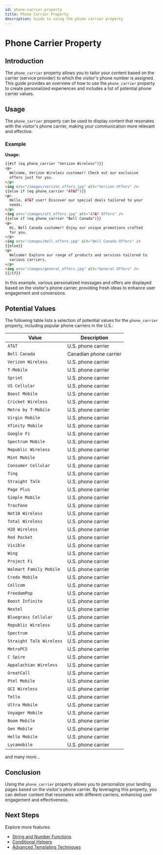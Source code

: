 ```yaml
---
id: phone-carrier-property
title: Phone Carrier Property
description: Guide to using the phone carrier property
---
```


# Phone Carrier Property

## Introduction

The `phone_carrier` property allows you to tailor your content based on the carrier (service provider) to which the visitor's phone number is assigned. This guide provides an overview of how to use the `phone_carrier` property to create personalized experiences and includes a list of potential phone carrier values.

## Usage

The `phone_carrier` property can be used to display content that resonates with the visitor's phone carrier, making your communication more relevant and effective.

### Example

**Usage:**

```html
{{#if (eq phone_carrier "Verizon Wireless")}}
<p>
  Welcome, Verizon Wireless customer! Check out our exclusive
  offers just for you.
</p>
<img src="/images/verizon_offers.jpg" alt="Verizon Offers" />
{{else if (eq phone_carrier "AT&T")}}
<p>
  Hello, AT&T user! Discover our special deals tailored to your
  needs.
</p>
<img src="/images/att_offers.jpg" alt="AT&T Offers" />
{{else if (eq phone_carrier "Bell Canada")}}
<p>
  Hi, Bell Canada customer! Enjoy our unique promotions crafted
  for you.
</p>
<img src="/images/bell_offers.jpg" alt="Bell Canada Offers" />
{{else}}
<p>
  Welcome! Explore our range of products and services tailored to
  various carriers.
</p>
<img src="/images/general_offers.jpg" alt="General Offers" />
{{/if}}
```

In this example, various personalized messages and offers are displayed based on the visitor's phone carrier, providing fresh ideas to enhance user engagement and conversions.

## Potential Values

The following table lists a selection of potential values for the `phone_carrier` property, including popular phone carriers in the U.S.:

| Value                    | Description            |
| ------------------------ | ---------------------- |
| `AT&T`                   | U.S. phone carrier     |
| `Bell Canada`            | Canadian phone carrier |
| `Verizon Wireless`       | U.S. phone carrier     |
| `T-Mobile`               | U.S. phone carrier     |
| `Sprint`                 | U.S. phone carrier     |
| `US Cellular`            | U.S. phone carrier     |
| `Boost Mobile`           | U.S. phone carrier     |
| `Cricket Wireless`       | U.S. phone carrier     |
| `Metro by T-Mobile`      | U.S. phone carrier     |
| `Virgin Mobile`          | U.S. phone carrier     |
| `Xfinity Mobile`         | U.S. phone carrier     |
| `Google Fi`              | U.S. phone carrier     |
| `Spectrum Mobile`        | U.S. phone carrier     |
| `Republic Wireless`      | U.S. phone carrier     |
| `Mint Mobile`            | U.S. phone carrier     |
| `Consumer Cellular`      | U.S. phone carrier     |
| `Ting`                   | U.S. phone carrier     |
| `Straight Talk`          | U.S. phone carrier     |
| `Page Plus`              | U.S. phone carrier     |
| `Simple Mobile`          | U.S. phone carrier     |
| `TracFone`               | U.S. phone carrier     |
| `Net10 Wireless`         | U.S. phone carrier     |
| `Total Wireless`         | U.S. phone carrier     |
| `H2O Wireless`           | U.S. phone carrier     |
| `Red Pocket`             | U.S. phone carrier     |
| `Visible`                | U.S. phone carrier     |
| `Wing`                   | U.S. phone carrier     |
| `Project Fi`             | U.S. phone carrier     |
| `Walmart Family Mobile`  | U.S. phone carrier     |
| `Credo Mobile`           | U.S. phone carrier     |
| `Cellcom`                | U.S. phone carrier     |
| `FreedomPop`             | U.S. phone carrier     |
| `Boost Infinite`         | U.S. phone carrier     |
| `Nextel`                 | U.S. phone carrier     |
| `Bluegrass Cellular`     | U.S. phone carrier     |
| `Republic Wireless`      | U.S. phone carrier     |
| `Spectrum`               | U.S. phone carrier     |
| `Straight Talk Wireless` | U.S. phone carrier     |
| `MetroPCS`               | U.S. phone carrier     |
| `C Spire`                | U.S. phone carrier     |
| `Appalachian Wireless`   | U.S. phone carrier     |
| `GreatCall`              | U.S. phone carrier     |
| `Ptel Mobile`            | U.S. phone carrier     |
| `GCI Wireless`           | U.S. phone carrier     |
| `Tello`                  | U.S. phone carrier     |
| `Ultra Mobile`           | U.S. phone carrier     |
| `Voyager Mobile`         | U.S. phone carrier     |
| `Boom Mobile`            | U.S. phone carrier     |
| `Gen Mobile`             | U.S. phone carrier     |
| `Hello Mobile`           | U.S. phone carrier     |
| `Lycamobile`             | U.S. phone carrier     |

and many more...

## Conclusion

Using the `phone_carrier` property allows you to personalize your landing pages based on the visitor's phone carrier. By leveraging this property, you can deliver content that resonates with different carriers, enhancing user engagement and effectiveness.

## Next Steps

Explore more features:

- [String and Number Functions](/docs/personalization/hero-string-number-functions)
- [Conditional Helpers](/docs/personalization/hero-conditional-helpers)
- [Advanced Templating Techniques](/docs/personalization/hero-advanced-techniques)
